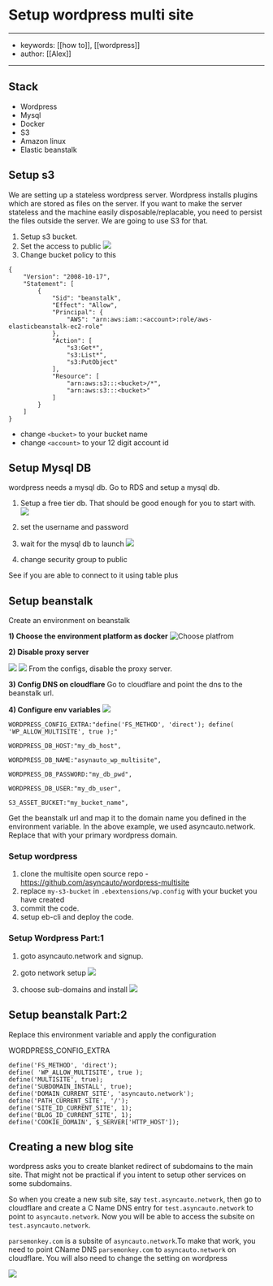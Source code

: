 # Setup wordpress multi site
---
- keywords: [[how to]], [[wordpress]]
- author: [[Alex]]
---
## Stack
- Wordpress
- Mysql
- Docker
- S3
- Amazon linux
- Elastic beanstalk

## Setup s3
We are setting up a stateless wordpress server. Wordpress installs plugins which are stored as files on the server. If you want to make the server stateless and the machine easily disposable/replacable, you need to persist the files outside the server. We are going to use S3 for that. 

1. Setup s3 bucket. 
2. Set the access to public
![](files/s3-make-public.png)
3. Change bucket policy to this

```
{
    "Version": "2008-10-17",
    "Statement": [
        {
            "Sid": "beanstalk",
            "Effect": "Allow",
            "Principal": {
                "AWS": "arn:aws:iam::<account>:role/aws-elasticbeanstalk-ec2-role"
            },
            "Action": [
                "s3:Get*",
                "s3:List*",
                "s3:PutObject"
            ],
            "Resource": [
                "arn:aws:s3:::<bucket>/*",
                "arn:aws:s3:::<bucket>"
            ]
        }
    ]
}
```
- change `<bucket>` to your bucket name
- change `<account>` to your 12 digit account id

## Setup Mysql DB
wordpress needs a mysql db. Go to RDS and setup a mysql db.

1. Setup a free tier db. That should be good enough for you to start with.
![](files/mysql-free-tier.png )

2. set the username and password 

3. wait for the mysql db to launch
![](files/db-public-access.png )

4. change security group to public



See if you are able to connect to it using table plus


## Setup beanstalk 
Create an environment on beanstalk

**1) Choose the environment platform as docker**
![Choose platfrom](files/wordpress-choose-platform.png "Choose platform")

**2) Disable proxy server**

![](files/eb-config-software.png )
![](files/disable-proxy-server.png)
From the configs, disable the proxy server. 
 
**3) Config DNS on cloudflare**
Go to cloudflare and point the dns to the beanstalk url. 


**4) Configure env variables**
![](files/wp-beanstalk-config.png )
```
WORDPRESS_CONFIG_EXTRA:"define('FS_METHOD', 'direct'); define( 'WP_ALLOW_MULTISITE', true );"

WORDPRESS_DB_HOST:"my_db_host",

WORDPRESS_DB_NAME:"asynauto_wp_multisite",

WORDPRESS_DB_PASSWORD:"my_db_pwd",

WORDPRESS_DB_USER:"my_db_user",

S3_ASSET_BUCKET:"my_bucket_name",
```

Get the beanstalk url and map it to the domain name you defined in the environment variable. In the above example, we used asyncauto.network. Replace that with your primary wordpress domain.

### Setup wordpress

1. clone the multisite open source repo - https://github.com/asyncauto/wordpress-multisite 
2. replace `my-s3-bucket` in `.ebextensions/wp.config` with your bucket you have created
3. commit the code.
4. setup eb-cli and deploy the code.

### Setup Wordpress Part:1

1. goto asyncauto.network and signup.
2. goto network setup
![](files/wordpress-network-update.png)

3. choose sub-domains and install
![](files/choose-sub-domain.png)

## Setup beanstalk Part:2
Replace this environment variable and apply the configuration

WORDPRESS_CONFIG_EXTRA 
```
define('FS_METHOD', 'direct');
define( 'WP_ALLOW_MULTISITE', true );
define('MULTISITE', true); 
define('SUBDOMAIN_INSTALL', true); 
define('DOMAIN_CURRENT_SITE', 'asyncauto.network');
define('PATH_CURRENT_SITE', '/'); 
define('SITE_ID_CURRENT_SITE', 1); 
define('BLOG_ID_CURRENT_SITE', 1);
define('COOKIE_DOMAIN', $_SERVER['HTTP_HOST']);

```

## Creating a new blog site
wordpress asks you to create blanket redirect of subdomains to the main site. That might not be practical if you intent to setup other services on some subdomains. 

So when you create a new sub site, say `test.asyncauto.network`, then go to cloudflare and create a C Name DNS entry for `test.asyncauto.network` to point to `asyncauto.network`. Now you will be able to access the subsite on `test.asyncauto.network`. 

`parsemonkey.com` is a subsite of `asyncauto.network`.To make that work, you need to point CName DNS `parsemonkey.com` to `asyncauto.network` on cloudflare. You will also need to change the setting on wordpress

![](files/wp-custom-domain-subsite.png)
